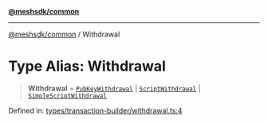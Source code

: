 [**@meshsdk/common**](../README.md)

***

[@meshsdk/common](../globals.md) / Withdrawal

# Type Alias: Withdrawal

> **Withdrawal** = [`PubKeyWithdrawal`](PubKeyWithdrawal.md) \| [`ScriptWithdrawal`](ScriptWithdrawal.md) \| [`SimpleScriptWithdrawal`](SimpleScriptWithdrawal.md)

Defined in: [types/transaction-builder/withdrawal.ts:4](https://github.com/MeshJS/mesh/blob/1abde1553cbd7cf2cf4e40197fc0de9e4a7d0f49/packages/mesh-common/src/types/transaction-builder/withdrawal.ts#L4)
